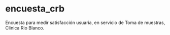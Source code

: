 # encuesta_crb
Encuesta para medir satisfacción usuaria, en servicio de Toma de muestras, Clinica Rio Blanco.
